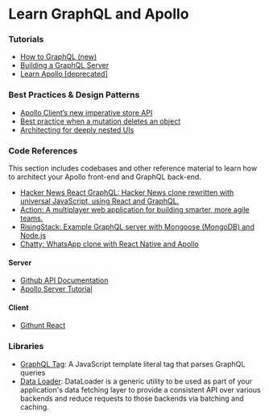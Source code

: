 # Learn GraphQL and Apollo

### Tutorials
- [How to GraphQL (new)](https://www.howtographql.com/react-apollo/0-introduction/)
- [Building a GraphQL Server](https://dev-blog.apollodata.com/tutorial-building-a-graphql-server-cddaa023c035)
- [Learn Apollo [deprecated]](https://www.learnapollo.com/introduction/get-started)

### Best Practices & Design Patterns
- [Apollo Client’s new imperative store API](https://dev-blog.apollodata.com/apollo-clients-new-imperative-store-api-6cb69318a1e3)
- [Best practice when a mutation deletes an object](https://github.com/apollographql/apollo-client/issues/899)
- [Architecting for deeply nested UIs](https://github.com/apollographql/react-apollo/issues/192)

### Code References
This section includes codebases and other reference material to learn how to architect your Apollo front-end and GraphQL back-end. 
- [Hacker News React GraphQL: Hacker News clone rewritten with universal JavaScript, using React and GraphQL.](https://github.com/clintonwoo/hackernews-react-graphql)
- [Action: A multiplayer web application for building smarter, more agile teams. ](https://github.com/ParabolInc/action)
- [RisingStack: Example GraphQL server with Mongoose (MongoDB) and Node.js](https://github.com/RisingStack/graphql-server)
- [Chatty: WhatsApp clone with React Native and Apollo ](https://github.com/srtucker22/chatty)

#### Server
- [Github API Documentation](https://developer.github.com/v4/)
- [Apollo Server Tutorial](https://github.com/apollographql/apollo-server-tutorial)

#### Client
- [Githunt React](https://github.com/apollographql/GitHunt-React)

### Libraries
- [GraphQL Tag](https://github.com/apollographql/graphql-tag): A JavaScript template literal tag that parses GraphQL queries
- [Data Loader](https://github.com/facebook/dataloader): DataLoader is a generic utility to be used as part of your application's data fetching layer to provide a consistent API over various backends and reduce requests to those backends via batching and caching.

